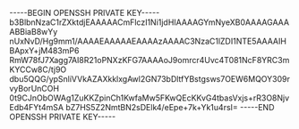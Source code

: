 -----BEGIN OPENSSH PRIVATE KEY-----
b3BlbnNzaC1rZXktdjEAAAAACmFlczI1Ni1jdHIAAAAGYmNyeXB0AAAAGAAAABBiaB8wYy
nUxNvD/Hg9mm1/AAAAEAAAAAEAAAAzAAAAC3NzaC1lZDI1NTE5AAAAIHBApxY+jM483mP6
RmW78fJ7Xagg7AI8R21oPNXzKFG7AAAAoJ9omrcr4Uvc4T081NcF8YRC3mKYCCw8C/tj9O
dbu5QQG/ypSnliVVkAZAXkklxgAwl2GN73bDltfYBstgsws7OEW6MQOY309rvyBorUnCOH
0t9CJnObOWAg1ZuKKZpinCh1KwfaMw5FKwQEcKKvG4tbasVxjs+rR3O8NjvEdb4FYt4mSA
bZ7HS5Z2NmtBN2sDElk4/eEpe+7k+Yk1u4rsI=
-----END OPENSSH PRIVATE KEY-----
